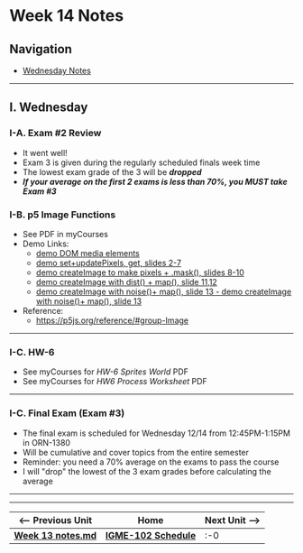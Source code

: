 # Week 14 Notes

## Navigation

- [Wednesday Notes](#wednesday)
<!--
- [Friday Notes](#friday)
-->

<hr>


<a id="wednesday" />

## I. Wednesday

### I-A. Exam #2 Review
- It went well!
- Exam 3 is given during the regularly scheduled finals week time
- The lowest exam grade of the 3 will be ***dropped***
- ***If your average on the first 2 exams is less than 70%, you MUST take Exam #3***


### I-B. p5 Image Functions
- See PDF in myCourses
- Demo Links:
  - [demo DOM media elements](https://editor.p5js.org/wmharris/sketches/puLB3Nn0G)
  - [demo set+updatePixels, get, slides 2-7](https://editor.p5js.org/wmharris/sketches/02xiOOxXn)
  - [demo createImage to make pixels + .mask(), slides 8-10](https://editor.p5js.org/wmharris/sketches/KRpHGF1iW)
  - [demo createImage with dist() + map(), slide 11,12](https://editor.p5js.org/wmharris/sketches/timp8jqFu)
  - [demo createImage with noise()+ map(), slide 13 - demo createImage with noise()+ map(), slide 13](https://editor.p5js.org/wmharris/sketches/iiyIIqotA)
- Reference:
  - https://p5js.org/reference/#group-Image

<hr>

### I-C. HW-6
- See myCourses for *HW-6 Sprites World* PDF
- See myCourses for *HW6 Process Worksheet* PDF

<hr>

### I-C. Final Exam (Exam #3)
- The final exam is scheduled for Wednesday 12/14 from 12:45PM-1:15PM in ORN-1380
- Will be cumulative and cover topics from the entire semester
- Reminder: you need a 70% average on the exams to pass the course
- I will "drop" the lowest of the 3 exam grades before calculating the average



<!--

<hr>

<a id="friday" />

## III. Friday

-->

<hr><hr>

| <-- Previous Unit | Home | Next Unit -->
| --- | --- | --- 
| [**Week 13 notes.md**](13.md)     |  [**IGME-102 Schedule**](../schedule.md) | :-0
